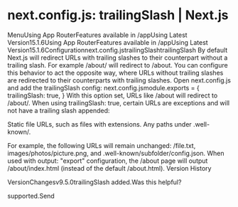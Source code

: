 # next.config.js: trailingSlash | Next.js

<p>MenuUsing App RouterFeatures available in /appUsing Latest Version15.1.6Using App RouterFeatures available in /appUsing Latest Version15.1.6Configurationnext.config.jstrailingSlashtrailingSlash
By default Next.js will redirect URLs with trailing slashes to their counterpart without a trailing slash. For example /about/ will redirect to /about. You can configure this behavior to act the opposite way, where URLs without trailing slashes are redirected to their counterparts with trailing slashes.
Open next.config.js and add the trailingSlash config:
next.config.jsmodule.exports = {
trailingSlash: true,
}
With this option set, URLs like /about will redirect to /about/.
When using trailingSlash: true, certain URLs are exceptions and will not have a trailing slash appended:</p>
<p>Static file URLs, such as files with extensions.
Any paths under .well-known/.</p>
<p>For example, the following URLs will remain unchanged: /file.txt, images/photos/picture.png, and .well-known/subfolder/config.json.
When used with output: &quot;export&quot; configuration, the /about page will output /about/index.html (instead of the default /about.html).
Version History</p>
<p>VersionChangesv9.5.0trailingSlash added.Was this helpful?</p>
<p>supported.Send</p>
